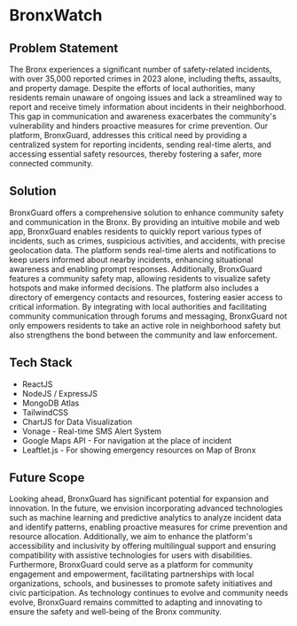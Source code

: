 # BronxWatch

## Problem Statement
The Bronx experiences a significant number of safety-related incidents, with over 35,000 reported crimes in 2023 alone, including thefts, assaults, and property damage. Despite the efforts of local authorities, many residents remain unaware of ongoing issues and lack a streamlined way to report and receive timely information about incidents in their neighborhood. This gap in communication and awareness exacerbates the community's vulnerability and hinders proactive measures for crime prevention. Our platform, BronxGuard, addresses this critical need by providing a centralized system for reporting incidents, sending real-time alerts, and accessing essential safety resources, thereby fostering a safer, more connected community.

## Solution
BronxGuard offers a comprehensive solution to enhance community safety and communication in the Bronx. By providing an intuitive mobile and web app, BronxGuard enables residents to quickly report various types of incidents, such as crimes, suspicious activities, and accidents, with precise geolocation data. The platform sends real-time alerts and notifications to keep users informed about nearby incidents, enhancing situational awareness and enabling prompt responses. Additionally, BronxGuard features a community safety map, allowing residents to visualize safety hotspots and make informed decisions. The platform also includes a directory of emergency contacts and resources, fostering easier access to critical information. By integrating with local authorities and facilitating community communication through forums and messaging, BronxGuard not only empowers residents to take an active role in neighborhood safety but also strengthens the bond between the community and law enforcement.

## Tech Stack
- ReactJS
- NodeJS / ExpressJS
- MongoDB Atlas
- TailwindCSS
- ChartJS for Data Visualization
- Vonage - Real-time SMS Alert System
- Google Maps API - For navigation at the place of incident
- Leaftlet.js - For showing emergency resources on Map of Bronx

## Future Scope
Looking ahead, BronxGuard has significant potential for expansion and innovation. In the future, we envision incorporating advanced technologies such as machine learning and predictive analytics to analyze incident data and identify patterns, enabling proactive measures for crime prevention and resource allocation. Additionally, we aim to enhance the platform's accessibility and inclusivity by offering multilingual support and ensuring compatibility with assistive technologies for users with disabilities. Furthermore, BronxGuard could serve as a platform for community engagement and empowerment, facilitating partnerships with local organizations, schools, and businesses to promote safety initiatives and civic participation. As technology continues to evolve and community needs evolve, BronxGuard remains committed to adapting and innovating to ensure the safety and well-being of the Bronx community.
